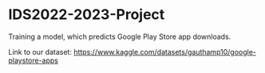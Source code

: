 # IDS2022-2023-Project
Training a model, which predicts Google Play Store app downloads.

Link to our dataset: https://www.kaggle.com/datasets/gauthamp10/google-playstore-apps
